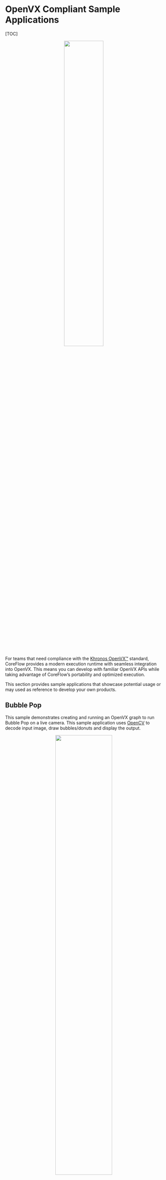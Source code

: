 # OpenVX Compliant Sample Applications
[TOC]

<p align="center"><img width="50%" src="https://upload.wikimedia.org/wikipedia/commons/d/dd/OpenVX_logo.svg" /></p>

For teams that need compliance with the <a href="https://www.khronos.org/openvx/" target="_blank">Khronos OpenVX™</a> standard, CoreFlow provides a modern execution runtime with seamless integration into OpenVX. This means you can develop with familiar OpenVX APIs while taking advantage of CoreFlow’s portability and optimized execution.

This section provides sample applications that showcase potential usage or may used as reference to develop your own products.

## Bubble Pop

This sample demonstrates creating and running an OpenVX graph to run Bubble Pop on a live camera. This sample application uses <a href="https://en.wikipedia.org/wiki/OpenCV" target="_blank">OpenCV</a> to decode input image, draw bubbles/donuts and display the output.

 <p align="center"><img width="60%" src="https://raw.githubusercontent.com/ROCm/MIVisionX/master/docs/data/vx-pop-app.gif" /></p>

## Canny Edge Detector

This sample demonstrates creating and running an OpenVX graph to run canny edge detection on an image or a live camera. This sample application uses <a href="https://en.wikipedia.org/wiki/OpenCV" target="_blank">OpenCV</a> to decode input image and display the output.

 <p align="center"><img width="60%" src="https://raw.githubusercontent.com/KhronosGroup/openvx-samples/main/images/canny_image.PNG" /></p>

## Optical Flow

This sample demonstrates creating and running an OpenVX graph to run Optical Flow on a video/live. This sample application uses <a href="https://en.wikipedia.org/wiki/OpenCV" target="_blank">OpenCV</a> to decode input video and display the output.

 <p align="center"> <img width="60%" src="https://raw.githubusercontent.com/ROCm/MIVisionX/master/docs/data/optical_flow_video.gif"> </p>

## Skin Tone Detector

This sample demonstrates creating and running an OpenVX graph to run skintone detection on an image or a live camera. This sample application uses <a href="https://en.wikipedia.org/wiki/OpenCV" target="_blank">OpenCV</a> to decode input image and display the output.

 <p align="center"><img width="60%" src="https://raw.githubusercontent.com/KhronosGroup/openvx-samples/main/images/skintone-detect-app.png" /></p>

## ORB (Oriented FAST and Rotated BRIEF)
This sample demonstrates creating and running an OpenVX graph to run ORB (Oriented FAST and Rotated BRIEF) on a live camera. This sample application uses <a href="https://en.wikipedia.org/wiki/OpenCV" target="_blank">OpenCV</a> to detect and display keypoints.

 <p align="center"><img width="60%" src="https://raw.githubusercontent.com/opencv/opencv/master/doc/py_tutorials/py_feature2d/py_orb/images/orb_kp.jpg" /></p>

<div class="section_buttons">

| Previous          |                              Next |
|:------------------|----------------------------------:|
| [OpenVX Integration](openvx.md) | [License](../LICENSE.md) |

</div>